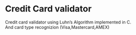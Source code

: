 # Credit Card validator
Credit card validator using Luhn’s Algorithm implemented in C.  
And card type recognizion (Visa,Mastercard,AMEX)  


